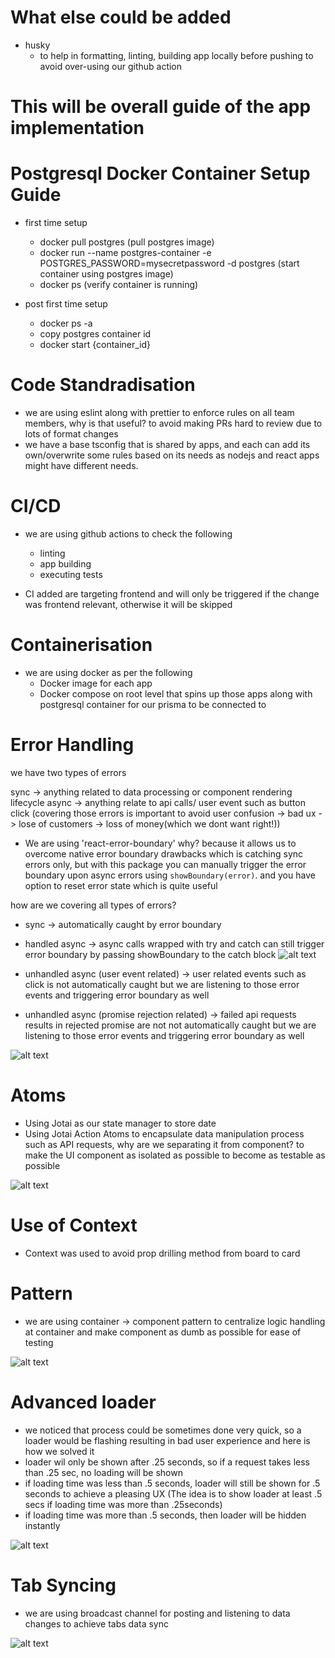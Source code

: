 # What else could be added
- husky 
    - to help in formatting, linting, building app locally before pushing to avoid over-using our github action

# This will be overall guide of the app implementation

# Postgresql Docker Container Setup Guide

- first time setup
    - docker pull postgres (pull postgres image)
    - docker run --name postgres-container -e POSTGRES_PASSWORD=mysecretpassword -d postgres (start container using postgres image)
    - docker ps (verify container is running)
    
- post first time setup
    - docker ps -a
    - copy postgres container id
    - docker start {container_id}


# Code Standradisation

- we are using eslint along with prettier to enforce rules on all team members, why is that useful? to avoid making PRs hard to review due to lots of format changes
- we have a base tsconfig that is shared by apps, and each can add its own/overwrite some rules based on its needs as nodejs and react apps might have different needs.

# CI/CD

- we are using github actions to check the following
    - linting
    - app building
    - executing tests

- CI added are targeting frontend and will only be triggered if the change was frontend relevant, otherwise it will be skipped


# Containerisation

- we are using docker as per the following
    - Docker image for each app
    - Docker compose on root level that spins up those apps along with postgresql container for our prisma to be connected to


# Error Handling

we have two types of errors

sync -> anything related to data processing or component rendering lifecycle
async -> anything relate to api calls/ user event such as button click (covering those errors is important to avoid user confusion -> bad ux -> lose of customers -> loss of money(which we dont want right!))

- We are using 'react-error-boundary'
    why? because it allows us to overcome native error boundary drawbacks which is catching sync errors only, but with this package you can manually trigger the error boundary upon async errors using `showBoundary(error)`. and you have option to reset error state which is quite useful

how are we covering all types of errors?

- sync -> automatically caught by error boundary
- handled async -> async calls wrapped with try and catch can still trigger error boundary by passing showBoundary to the catch block
![alt text](image.png)

- unhandled async (user event related) -> user related events such as click is not automatically caught but we are listening to those error events and triggering error boundary as well
- unhandled  async (promise rejection related) -> failed api requests results in rejected promise are not not automatically caught but we are listening to those error events and triggering error boundary as well

![alt text](image-1.png)


# Atoms

- Using Jotai as our state manager to store date
- Using Jotai Action Atoms to encapsulate data manipulation process such as API requests, why are we separating it from component? to make the UI component as isolated as possible to become as testable as possible

![alt text](image-2.png)


# Use of Context

- Context was used to avoid prop drilling method from board to card

# Pattern

- we are using container -> component pattern to centralize logic handling at container and make component as dumb as possible for ease of testing

![alt text](Untitled-2024-12-20-2258.png)

# Advanced loader

- we noticed that process could be sometimes done very quick, so a loader would be flashing resulting in bad user experience and here is how we solved it
- loader wil only be shown after .25 seconds, so if a request takes less than .25 sec, no loading will be shown
- if loading time was less than .5 seconds, loader will still be shown for .5 seconds to achieve a pleasing UX (The idea is to show loader at least .5 secs if loading time was more than .25seconds)
- if loading time was more than .5 seconds, then loader will be hidden instantly 

![alt text](image-3.png)

# Tab Syncing

- we are using broadcast channel for posting and listening to data changes to achieve tabs data sync

![alt text](image-4.png)